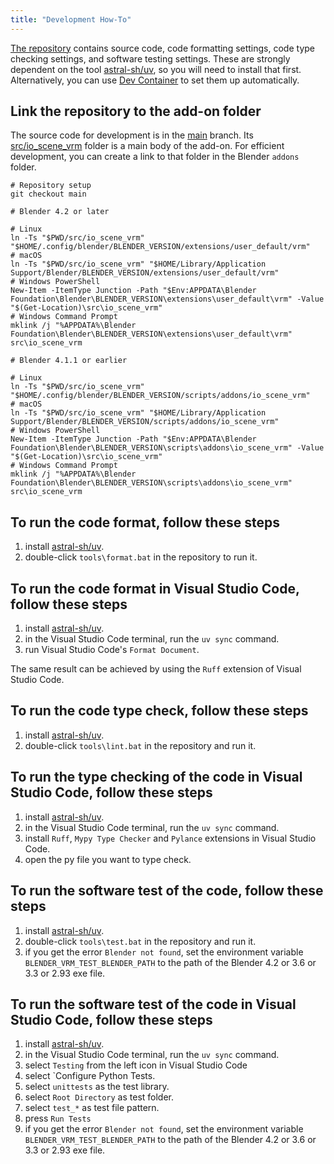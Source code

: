 ```yaml
---
title: "Development How-To"
---
```


[The repository](https://github.com/saturday06/VRM-Addon-for-Blender/tree/main)
contains source code, code formatting settings, code type checking settings, and
software testing settings. These are strongly dependent on the tool
[astral-sh/uv](https://docs.astral.sh/uv/), so you will need to install that
first. Alternatively, you can use [Dev Container](https://containers.dev/) to
set them up automatically.

## Link the repository to the add-on folder

The source code for development is in the
[main](https://github.com/saturday06/VRM-Addon-for-Blender/tree/main) branch.
Its
[src/io_scene_vrm](https://github.com/saturday06/VRM-Addon-for-Blender/tree/main/src/io_scene_vrm)
folder is a main body of the add-on. For efficient development, you can create a
link to that folder in the Blender `addons` folder.

```text
# Repository setup
git checkout main

# Blender 4.2 or later

# Linux
ln -Ts "$PWD/src/io_scene_vrm" "$HOME/.config/blender/BLENDER_VERSION/extensions/user_default/vrm"
# macOS
ln -Ts "$PWD/src/io_scene_vrm" "$HOME/Library/Application Support/Blender/BLENDER_VERSION/extensions/user_default/vrm"
# Windows PowerShell
New-Item -ItemType Junction -Path "$Env:APPDATA\Blender Foundation\Blender\BLENDER_VERSION\extensions\user_default\vrm" -Value "$(Get-Location)\src\io_scene_vrm"
# Windows Command Prompt
mklink /j "%APPDATA%\Blender Foundation\Blender\BLENDER_VERSION\extensions\user_default\vrm" src\io_scene_vrm

# Blender 4.1.1 or earlier

# Linux
ln -Ts "$PWD/src/io_scene_vrm" "$HOME/.config/blender/BLENDER_VERSION/scripts/addons/io_scene_vrm"
# macOS
ln -Ts "$PWD/src/io_scene_vrm" "$HOME/Library/Application Support/Blender/BLENDER_VERSION/scripts/addons/io_scene_vrm"
# Windows PowerShell
New-Item -ItemType Junction -Path "$Env:APPDATA\Blender Foundation\Blender\BLENDER_VERSION\scripts\addons\io_scene_vrm" -Value "$(Get-Location)\src\io_scene_vrm"
# Windows Command Prompt
mklink /j "%APPDATA%\Blender Foundation\Blender\BLENDER_VERSION\scripts\addons\io_scene_vrm" src\io_scene_vrm
```

## To run the code format, follow these steps

1. install [astral-sh/uv](https://docs.astral.sh/uv/).
2. double-click `tools\format.bat` in the repository to run it.

## To run the code format in Visual Studio Code, follow these steps

1. install [astral-sh/uv](https://docs.astral.sh/uv/).
2. in the Visual Studio Code terminal, run the `uv sync` command.
3. run Visual Studio Code's `Format Document`.

The same result can be achieved by using the `Ruff` extension of Visual Studio
Code.

## To run the code type check, follow these steps

1. install [astral-sh/uv](https://docs.astral.sh/uv/).
2. double-click `tools\lint.bat` in the repository and run it.

## To run the type checking of the code in Visual Studio Code, follow these steps

1. install [astral-sh/uv](https://docs.astral.sh/uv/).
2. in the Visual Studio Code terminal, run the `uv sync` command.
3. install `Ruff`, `Mypy Type Checker` and `Pylance` extensions in Visual Studio
   Code.
4. open the py file you want to type check.

## To run the software test of the code, follow these steps

1. install [astral-sh/uv](https://docs.astral.sh/uv/).
2. double-click `tools\test.bat` in the repository and run it.
3. if you get the error `Blender not found`, set the environment variable
   `BLENDER_VRM_TEST_BLENDER_PATH` to the path of the Blender 4.2 or 3.6 or 3.3
   or 2.93 exe file.

## To run the software test of the code in Visual Studio Code, follow these steps

1. install [astral-sh/uv](https://docs.astral.sh/uv/).
2. in the Visual Studio Code terminal, run the `uv sync` command.
3. select `Testing` from the left icon in Visual Studio Code
4. select `Configure Python Tests.
5. select `unittests` as the test library.
6. select `Root Directory` as test folder.
7. select `test_*` as test file pattern.
8. press `Run Tests`
9. if you get the error `Blender not found`, set the environment variable
   `BLENDER_VRM_TEST_BLENDER_PATH` to the path of the Blender 4.2 or 3.6 or 3.3
   or 2.93 exe file.
